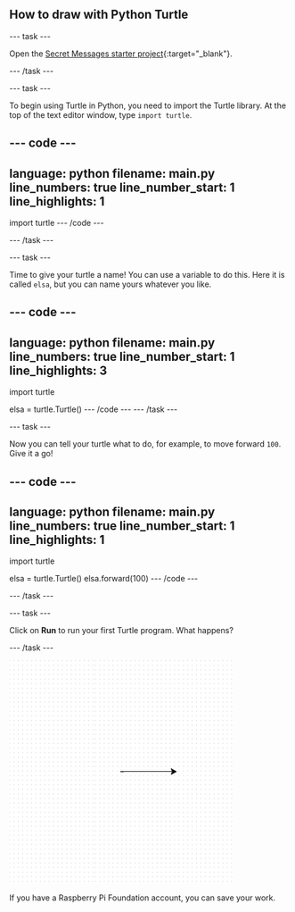 ## How to draw with Python Turtle

--- task ---

Open the [Secret Messages starter project](https://editor.raspberrypi.org/en/projects/turtle-snowflakes-starter){:target="_blank"}.

--- /task ---

--- task ---

To begin using Turtle in Python, you need to import the Turtle library. At the top of the text editor window, type `import turtle`.

--- code ---
---
language: python
filename: main.py
line_numbers: true
line_number_start: 1
line_highlights: 1
---
import turtle
--- /code ---

--- /task ---    

--- task ---

Time to give your turtle a name! You can use a variable to do this. Here it is called `elsa`, but you can name yours whatever you like.

--- code ---
---
language: python
filename: main.py
line_numbers: true
line_number_start: 1
line_highlights: 3
---
import turtle

elsa = turtle.Turtle()
--- /code ---
--- /task ---  

--- task ---

Now you can tell your turtle what to do, for example, to move forward `100`. Give it a go!

--- code ---
---
language: python
filename: main.py
line_numbers: true
line_number_start: 1
line_highlights: 1
---
import turtle

elsa = turtle.Turtle()
elsa.forward(100)
--- /code ---

--- /task ---

--- task ---

Click on **Run** to run your first Turtle program. What happens?

--- /task ---  


![](images/import-turtle.png)


If you have a Raspberry Pi Foundation account, you can save your work.